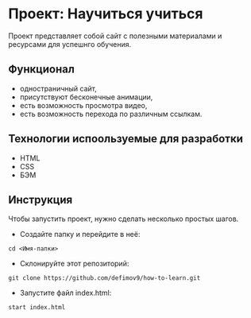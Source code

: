 # Проект: Научиться учиться
Проект представляет собой сайт с полезными материалами и ресурсами для успешнго обучения.

## Функционал
* одностраничный сайт,
* присутствуют бесконечные анимации,
* есть возможность просмотра видео,
* есть возможность перехода по различным ссылкам.

## Технологии испоользуемые для разработки
* HTML
* CSS
* БЭМ

## Инструкция

Чтобы запустить проект, нужно сделать несколько простых шагов.

- Создайте папку и перейдите в неё:

```
cd <Имя-папки>
```

- Склонируйте этот репозиторий:

```
git clone https://github.com/defimov9/how-to-learn.git
```

- Запустите файл index.html:

```
start index.html
```
